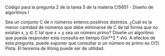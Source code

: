 Código para la pregunta 2 de la tarea 5 de la materia CI5651 - Diseño de algoritmos I

Sea un conjunto C de n números enteros positivos distintos. ¿Cuál es la menor cantidad de números que debe eliminarse de C de tal forma que no existan x, y ∈ C tal que x + y sea un número primo?
Diseñe un algoritmo que pueda responder esta consulta en tiempo O(n**2 * √n). A efectos de esta pregunta, puede suponer que consultar si un número es primo es O(1).
Pista: El teorema de König puede ser de utilidad.
